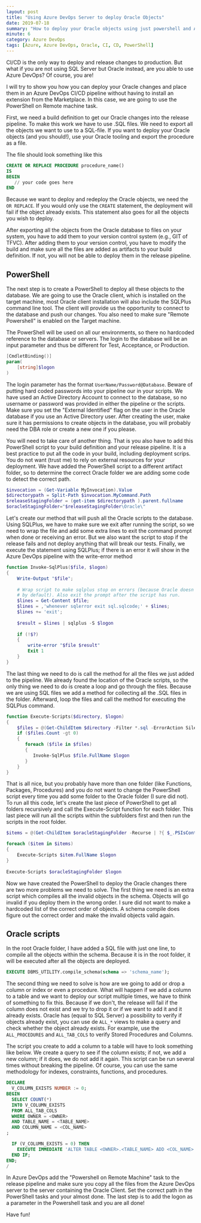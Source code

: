 ```yaml
---
layout: post
title: "Using Azure DevOps Server to deploy Oracle Objects"
date: 2019-07-18
summary: "How to deploy your Oracle objects using just powershell and Azure DevOps. By using the Oracle client you will be able to deploy objects and scripts without having to install an extension from the marketplace"
minute: 6
category: Azure DevOps
tags: [Azure, Azure DevOps, Oracle, CI, CD, PowerShell]
---
```

CI/CD is the only way to deploy and release changes to production. But what if you are not using SQL Server but Oracle instead, are you able to use Azure DevOps? Of course, you are!


I will try to show you how you can deploy your Oracle changes and place them in an Azure DevOps CI/CD pipeline without having to install an extension from the Marketplace. In this case, we are going to use the PowerShell on Remote machine task. 


First, we need a build definition to get our Oracle changes into the release pipeline. To make this work we have to use .SQL files. We need to export all the objects we want to use to a SQL-file. If you want to deploy your Oracle objects (and you should!), use your Oracle tooling and export the procedure as a file. 


The file should look something like this

```sql
CREATE OR REPLACE PROCEDURE procedure_name()
IS
BEGIN
   // your code goes here
END
```

Because we want to deploy and redeploy the Oracle objects, we need the `OR REPLACE`. If you would only use the `CREATE` statement, the deployment will fail if the object already exists. This statement also goes for all the objects you wish to deploy. 


After exporting all the objects from the Oracle database to files on your system, you have to add them to your version control system (e.g., GIT of TFVC). After adding them to your version control, you have to modify the build and make sure all the files are added as artifacts to your build definition. If not, you will not be able to deploy them in the release pipeline.

## PowerShell

The next step is to create a PowerShell to deploy all these objects to the database. We are going to use the Oracle client, which is installed on the target machine, most Oracle client installation will also include the SQLPlus command line tool. The client will provide us the opportunity to connect to the database and push our changes. You also need to make sure "Remote Powershell" is enabled on the Target machine.  


The PowerShell will be used on all our environments, so there no hardcoded reference to the database or servers. The login to the database will be an input parameter and thus be different for Test, Acceptance, or Production. 


```powershell
[CmdletBinding()] 
param(
    [string]$logon
) 
```

The login parameter has the format `UserName/Password@Database`. Beware of putting hard coded passwords into your pipeline our in your scripts. We have used an Active Directory Account to connect to the database, so no username or password was provided in either the pipeline or the scripts. Make sure you set the "External Identified" flag on the user in the Oracle database if you use an Active Directory user. After creating the user, make sure it has permissions to create objects in the database, you will probably need the DBA role or create a new one if you please.


You will need to take care of another thing. That is you also have to add this PowerShell script to your build definition and your release pipeline. It is a best practice to put all the code in your build, including deployment scrips. You do not want (trust me) to rely on external resources for your deployment. We have added the PowerShell script to a different artifact folder, so to determine the correct Oracle folder we are adding some code to detect the correct path.

```powershell
$invocation = (Get-Variable MyInvocation).Value
$directorypath = Split-Path $invocation.MyCommand.Path
$releaseStagingFolder = (get-item $directorypath ).parent.fullname 
$oracleStagingFolder="$releaseStagingFolder\Oracle\"
```

Let's create our method that will push all the Oracle scripts to the database. Using SQLPlus, we have to make sure we exit after running the script, so we need to wrap the file and add some extra lines to exit the command prompt when done or receiving an error. But we also want the script to stop if the release fails and not deploy anything that will break our tests. Finally, we execute the statement using SQLPlus; if there is an error it will show in the Azure DevOps pipeline with the write-error method

```powershell
function Invoke-SqlPlus($file, $logon) 
{
    Write-Output "$file";
 
    # Wrap script to make sqlplus stop on errors (because Oracle doesn't do this
    # by default). Also exit the prompt after the script has run.
    $lines = Get-Content $file;
    $lines = ,'whenever sqlerror exit sql.sqlcode;' + $lines;
    $lines += 'exit';
 
    $result = $lines | sqlplus -S $logon
 
    if (!$?)
    { 
        write-error "$file $result" 
        Exit 1
    }
}
```

The last thing we need to do is call the method for all the files we just added to the pipeline. We already found the location of the Oracle scripts, so the only thing we need to do is create a loop and go through the files. Because we are using SQL files we add a method for collecting all the .SQL files in the folder. Afterward, loop the files and call the method for executing the SQLPlus command. 

```powershell
function Execute-Scripts($directory, $logon) 
{
    $files = @(Get-ChildItem $directory -Filter *.sql -ErrorAction SilentlyContinue | Sort-Object)
    if ($files.Count -gt 0)
    {
       foreach ($file in $files) 
       {
          Invoke-SqlPlus $file.FullName $logon 
       }
    }
}
```

That is all nice, but you probably have more than one folder (like Functions, Packages, Procedures) and you do not want to change the PowerShell script every time you add some folder to the Oracle folder (I sure did not). To run all this code, let's create the last piece of PowerShell to get all folders recursively and call the Execute-Script function for each folder. This last piece will run all the scripts within the subfolders first and then run the scripts in the root folder.

```powershell
$items = @(Get-ChildItem $oracleStagingFolder -Recurse | ?{ $_.PSIsContainer } )

foreach ($item in $items)
{
    Execute-Scripts $item.FullName $logon
}
   
Execute-Scripts $oracleStagingFolder $logon
```

Now we have created the PowerShell to deploy the Oracle changes there are two more problems we need to solve. The first thing we need is an extra script which compiles all the invalid objects in the schema. Objects will go invalid if you deploy them in the wrong order. I sure did not want to make a hardcoded list of the correct order of objects. A schema compile does figure out the correct order and make the invalid objects valid again. 

## Oracle scripts

In the root Oracle folder, I have added a SQL file with just one line, to compile all the objects within the schema. Because it is in the root folder, it will be executed after all the objects are deployed. 

```sql
EXECUTE DBMS_UTILITY.compile_schema(schema => 'schema_name');
```

The second thing we need to solve is how are we going to add or drop a column or index or even a procedure. What will happen if we add a column to a table and we want to deploy our script multiple times, we have to think of something to fix this. Because if we don't, the release will fail if the column does not exist and we try to drop it or if we want to add it and it already exists.
Oracle has (equal to SQL Server) a possibility to verify if objects already exist, you can use de `ALL_*` views to make a query and check whether the object already exists. For example, use the `ALL_PROCEDURES` and `ALL_TAB_COLS` to verify Stored Procedures and Columns.


The script you create to add a column to a table will have to look something like below. We create a query to see if the column exists; if not, we add a new column; if it does, we do not add it again. This script can be run several times without breaking the pipeline. Of course, you can use the same methodology for indexes, constraints, functions, and procedures.

```sql
DECLARE
  V_COLUMN_EXISTS NUMBER := 0;  
BEGIN
  SELECT COUNT(*) 
  INTO V_COLUMN_EXISTS
  FROM ALL_TAB_COLS
  WHERE OWNER = <OWNER>
  AND TABLE_NAME = <TABLE_NAME>
  AND COLUMN_NAME = <COL_NAME>
;

  IF (V_COLUMN_EXISTS = 0) THEN
    EXECUTE IMMEDIATE 'ALTER TABLE <OWNER>.<TABLE_NAME> ADD <COL_NAME> VARCHAR2(1)';
  END IF;
END;
/
```

In Azure DevOps add the "Powershell on Remote Machine" task to the release pipeline and make sure you copy all the files from the Azure DevOps server to the server containing the Oracle Client. Set the correct path in the PowerShell tasks and your almost done. The last step is to add the logon as a parameter in the Powershell task and you are all done!  

Have fun!
 
